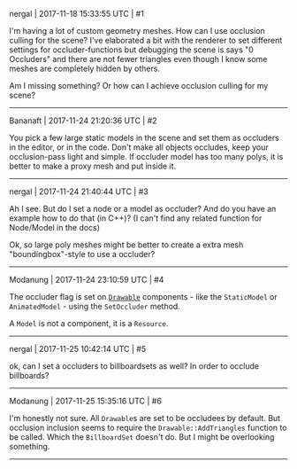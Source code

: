 nergal | 2017-11-18 15:33:55 UTC | #1

I'm having a lot of custom geometry meshes. How can I use occlusion culling for the scene? I've elaborated a bit with the renderer to set different settings for occluder-functions but debugging the scene is says "0 Occluders" and there are not fewer triangles even though I know some meshes are completely hidden by others.

Am I missing something? Or how can I achieve occlusion culling for my scene?

-------------------------

Bananaft | 2017-11-24 21:20:36 UTC | #2

You pick a few large static models in the scene and set them as occluders in the editor, or in the code. Don't make all objects occludes, keep your occlusion-pass light and simple. If occluder model has too many polys, it is better to make a proxy mesh and put inside it.

-------------------------

nergal | 2017-11-24 21:40:44 UTC | #3

Ah I see. But do I set a node or a model as occluder? And do you have an example how to do that (in C++)? (I can't find any related function for Node/Model in the docs)

Ok, so large poly meshes might be better to create a extra mesh "boundingbox"-style to use a occluder?

-------------------------

Modanung | 2017-11-24 23:10:59 UTC | #4

The occluder flag is set on [`Drawable`](https://urho3d.github.io/documentation/HEAD/class_urho3_d_1_1_drawable.html) components - like the `StaticModel` or `AnimatedModel` - using the `SetOccluder` method.

A `Model` is not a component, it is a `Resource`.

-------------------------

nergal | 2017-11-25 10:42:14 UTC | #5

ok, can I set a occluders to billboardsets as well? In order to occlude billboards?

-------------------------

Modanung | 2017-11-25 15:35:16 UTC | #6

I'm honestly not sure. All `Drawable`s are set to be occludees by default. But occlusion inclusion seems to require the `Drawable::AddTriangles` function to be called. Which the `BillboardSet` doesn't do. But I might be overlooking something.

-------------------------

